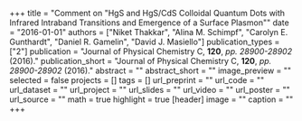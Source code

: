 +++
title = "Comment on \"HgS and HgS/CdS Colloidal Quantum Dots with Infrared Intraband Transitions and Emergence of a Surface Plasmon\""
date = "2016-01-01"
authors = ["Niket Thakkar", "Alina M. Schimpf", "Carolyn E. Gunthardt", "Daniel R. Gamelin", "David J. Masiello"]
publication_types = ["2"]
publication = "Journal of Physical Chemistry C, **120**, _pp. 28900-28902_ (2016)."
publication_short = "Journal of Physical Chemistry C, **120**, _pp. 28900-28902_ (2016)."
abstract = ""
abstract_short = ""
image_preview = ""
selected = false
projects = []
tags = []
url_preprint = ""
url_code = ""
url_dataset = ""
url_project = ""
url_slides = ""
url_video = ""
url_poster = ""
url_source = ""
math = true
highlight = true
[header]
image = ""
caption = ""
+++
